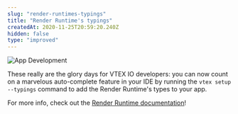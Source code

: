 ```yaml
---
slug: "render-runtimes-typings"
title: "Render Runtime's typings"
createdAt: 2020-11-25T20:59:20.240Z
hidden: false
type: "improved"
---
```


![App Development](https://img.shields.io/badge/-App%20Development-blue)

These really are the glory days for VTEX IO developers: you can now count on a marvelous auto-complete feature in your IDE by running the `vtex setup --typings` command to add the Render Runtime's types to your app.

For more info, check out the [Render Runtime documentation](https://github.com/vtex-apps/render-runtime)!
